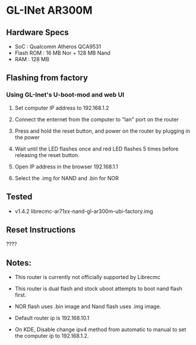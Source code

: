 # GL-INet AR300M

## Hardware Specs

* SoC : Qualcomm Atheros QCA9531
* Flash ROM : 16 MB Nor + 128 MB Nand
* RAM : 128 MB

## Flashing from factory

### Using GL-Inet's U-boot-mod and web UI

1) Set computer IP address to 192.168.1.2

2) Connect the enternet from the computer to "lan" port on the router

3) Press and hold the reset button, and power on the router by plugging in the power

4) Wait until the LED flashes once and red LED flashes 5 times before releasing the reset button.

5) Open IP address in the browser 192.168.1.1

6) Select the .img for NAND and .bin for NOR


## Tested

* v1.4.2 librecmc-ar71xx-nand-gl-ar300m-ubi-factory.img

## Reset Instructions

????

## Notes:

* This router is currently not officially supported by Librecmc

* This router is dual flash and stock uboot attempts to boot nand flash first.

* NOR flash uses .bin image and Nand flash uses .img image.

* Default router ip is 192.168.10.1

* On KDE, Disable change ipv4 method from automatic to manual to set the computer ip to 192.168.1.2.
